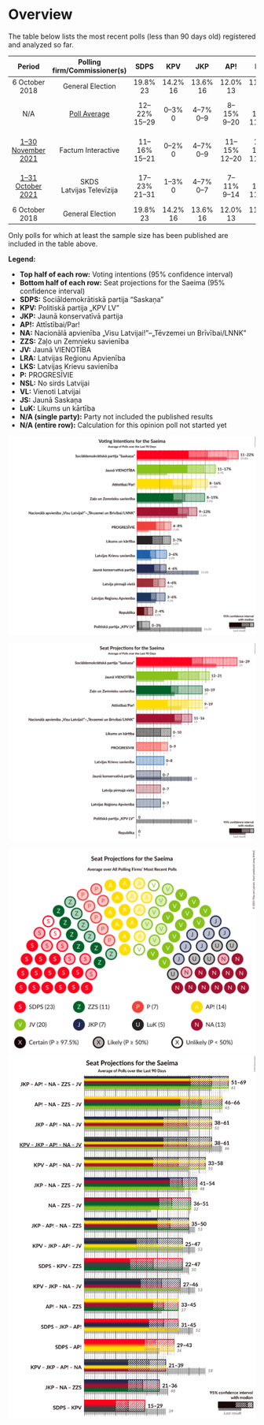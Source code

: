 # Overview

The table below lists the most recent polls (less than 90 days old) registered and analyzed so far.

| Period     | Polling firm/Commissioner(s) | SDPS | KPV | JKP | AP! | NA | ZZS | JV | LRA | LKS | P | NSL | VL | JS | LuK |
|:----------:|:----------------------------:|:--:|:--:|:--:|:--:|:--:|:--:|:--:|:--:|:--:|:--:|:--:|:--:|:--:|:--:|
| 6 October 2018 | General Election | 19.8% <br> 23 | 14.2% <br> 16 | 13.6% <br> 16 | 12.0% <br> 13 | 11.0% <br> 13 | 9.9% <br> 11 | 6.7% <br> 8 | 4.1% <br> 0 | 3.2% <br> 0 | 2.6% <br> 0 | 0.8% <br> 0 | 0.0% <br> 0 | 0.0% <br> 0 | 0.0% <br> 0 |
| N/A | [Poll Average](average.html) | 12–22% <br> 15–29 | 0–3% <br> 0 | 4–7% <br> 0–9 | 8–15% <br> 9–20 | 9–14% <br> 11–17 | 5–15% <br> 6–19 | 11–20% <br> 12–25 | 4–7% <br> 0–7 | 2–6% <br> 0–8 | 4–8% <br> 0–9 | N/A <br> N/A | N/A <br> N/A | N/A <br> N/A | 3–7% <br> 0–10 |
| [1–30 November 2021](2021-11-30-FactumInteractive.html) | Factum Interactive | 11–16% <br> 15–21 | 0–2% <br> 0 | 4–7% <br> 0–9 | 11–15% <br> 12–20 | 10–14% <br> 11–18 | 5–8% <br> 0–11 | 15–20% <br> 18–26 | 4–7% <br> 0–7 | 2–5% <br> 0 | 5–8% <br> 0–10 | N/A <br> N/A | N/A <br> N/A | N/A <br> N/A | 4–7% <br> 0–10 |
| [1–31 October 2021](2021-10-31-SKDS.html) | SKDS <br> Latvijas Televīzija | 17–23% <br> 21–31 | 1–3% <br> 0 | 4–7% <br> 0–7 | 7–11% <br> 9–14 | 9–13% <br> 11–17 | 11–15% <br> 12–19 | 11–15% <br> 12–19 | 4–6% <br> 0–7 | 4–7% <br> 0–8 | 4–7% <br> 0–8 | N/A <br> N/A | N/A <br> N/A | N/A <br> N/A | 3–6% <br> 0–7 |
| 6 October 2018 | General Election | 19.8% <br> 23 | 14.2% <br> 16 | 13.6% <br> 16 | 12.0% <br> 13 | 11.0% <br> 13 | 9.9% <br> 11 | 6.7% <br> 8 | 4.1% <br> 0 | 3.2% <br> 0 | 2.6% <br> 0 | 0.8% <br> 0 | 0.0% <br> 0 | 0.0% <br> 0 | 0.0% <br> 0 |

Only polls for which at least the sample size has been published are included in the table above.

**Legend:**
+ **Top half of each row:** Voting intentions (95% confidence interval)
+ **Bottom half of each row:** Seat projections for the Saeima (95% confidence interval)
+ **SDPS:** Sociāldemokrātiskā partija “Saskaņa”
+ **KPV:** Politiskā partija „KPV LV”
+ **JKP:** Jaunā konservatīvā partija
+ **AP!:** Attīstībai/Par!
+ **NA:** Nacionālā apvienība „Visu Latvijai!”–„Tēvzemei un Brīvībai/LNNK”
+ **ZZS:** Zaļo un Zemnieku savienība
+ **JV:** Jaunā VIENOTĪBA
+ **LRA:** Latvijas Reģionu Apvienība
+ **LKS:** Latvijas Krievu savienība
+ **P:** PROGRESĪVIE
+ **NSL:** No sirds Latvijai
+ **VL:** Vienoti Latvijai
+ **JS:** Jaunā Saskaņa
+ **LuK:** Likums un kārtība
+ **N/A (single party):** Party not included the published results
+ **N/A (entire row):** Calculation for this opinion poll not started yet


![Graph with voting intentions not yet produced](average.png "Voting Intentions")

![Graph with seats not yet produced](average-seats.png "Seats")

![Graph with seating plan not yet produced](average-seating-plan.png "Seating Plan")
![Graph with coalitions seats not yet produced](average-coalitions-seats.png "Coalitions Seats")
